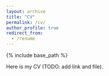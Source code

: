 ```yaml
---
layout: archive
title: "CV"
permalink: /cv/
author_profile: true
redirect_from:
  - /resume
---
```


{% include base_path %}

Here is my CV (TODO: add link and file).
